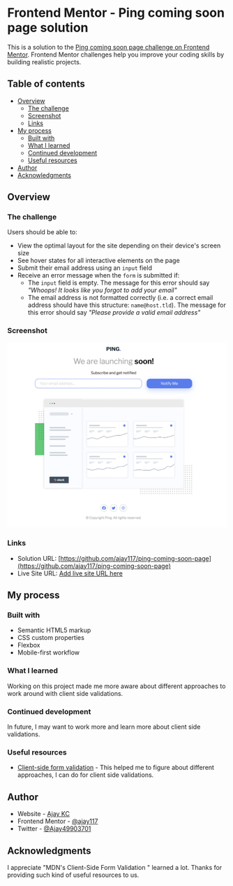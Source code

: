 # Frontend Mentor - Ping coming soon page solution

This is a solution to the [Ping coming soon page challenge on Frontend Mentor](https://www.frontendmentor.io/challenges/ping-single-column-coming-soon-page-5cadd051fec04111f7b848da). Frontend Mentor challenges help you improve your coding skills by building realistic projects.

## Table of contents

- [Overview](#overview)
  - [The challenge](#the-challenge)
  - [Screenshot](#screenshot)
  - [Links](#links)
- [My process](#my-process)
  - [Built with](#built-with)
  - [What I learned](#what-i-learned)
  - [Continued development](#continued-development)
  - [Useful resources](#useful-resources)
- [Author](#author)
- [Acknowledgments](#acknowledgments)

## Overview

### The challenge

Users should be able to:

- View the optimal layout for the site depending on their device's screen size
- See hover states for all interactive elements on the page
- Submit their email address using an `input` field
- Receive an error message when the `form` is submitted if:
  - The `input` field is empty. The message for this error should say _"Whoops! It looks like you forgot to add your email"_
  - The email address is not formatted correctly (i.e. a correct email address should have this structure: `name@host.tld`). The message for this error should say _"Please provide a valid email address"_

### Screenshot

![](./screenshot.jpg)

### Links

- Solution URL: [https://github.com/ajay117/ping-coming-soon-page](https://github.com/ajay117/ping-coming-soon-page)
- Live Site URL: [Add live site URL here](https://your-live-site-url.com)

## My process

### Built with

- Semantic HTML5 markup
- CSS custom properties
- Flexbox
- Mobile-first workflow

### What I learned

Working on this project made me more aware about different approaches to work around with client side validations.

### Continued development

In future, I may want to work more and learn more about client side validations.

### Useful resources

- [Client-side form validation](https://developer.mozilla.org/en-US/docs/Learn/Forms/Form_validation#validating_forms_using_javascript) - This helped me to figure about different approaches, I can do for client side validations.

## Author

- Website - [Ajay KC](https://github.com/ajay117)
- Frontend Mentor - [@ajay117](https://www.frontendmentor.io/profile/ajay117)
- Twitter - [@Ajay49903701](https://www.twitter.com/Ajay49903701)

## Acknowledgments

I appreciate "MDN's Client-Side Form Validation " learned a lot. Thanks for providing such kind of useful resources to us.
